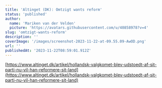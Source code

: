```yaml
---
title: 'Altinget (DK): Omtzigt wants reform'
status: 'published'
author:
  name: 'Mariken van der Velden'
  picture: 'https://avatars.githubusercontent.com/u/40858978?v=4'
slug: 'omtzigt-wants-reform'
description: ''
coverImage: '/images/screenshot-2023-11-22-at-09.55.09-AwOD.png'
url: ''
publishedAt: '2023-11-22T08:59:01.912Z'
---
```


[https://www.altinget.dk/artikel/hollandsk-valgkomet-blev-udstoedt-af-sit-parti-nu-vil-han-reformere-sit-land](https://www.altinget.dk/artikel/hollandsk-valgkomet-blev-udstoedt-af-sit-parti-nu-vil-han-reformere-sit-land)

